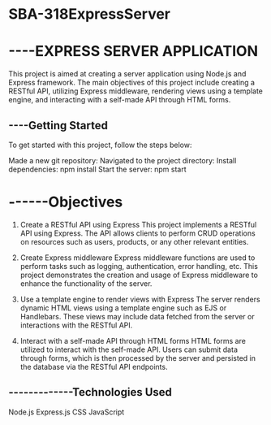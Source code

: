 # SBA-318ExpressServer


----EXPRESS SERVER APPLICATION
==============================================


This project is aimed at creating a server application using Node.js and Express framework. The main objectives of this project include creating a RESTful API, utilizing Express middleware, rendering views using a template engine, and interacting with a self-made API through HTML forms.

----Getting Started
------------------------------------------------

To get started with this project, follow the steps below:

Made a new git repository:
Navigated to the project directory:
Install dependencies:
npm install
Start the server:
npm start

------Objectives
==============================================
1. Create a RESTful API using Express
This project implements a RESTful API using Express. The API allows clients to perform CRUD operations on resources such as users, products, or any other relevant entities.

2. Create Express middleware
Express middleware functions are used to perform tasks such as logging, authentication, error handling, etc. This project demonstrates the creation and usage of Express middleware to enhance the functionality of the server.

3. Use a template engine to render views with Express
The server renders dynamic HTML views using a template engine such as EJS or Handlebars. These views may include data fetched from the server or interactions with the RESTful API.

4. Interact with a self-made API through HTML forms
HTML forms are utilized to interact with the self-made API. Users can submit data through forms, which is then processed by the server and persisted in the database via the RESTful API endpoints.

-------------Technologies Used
---------------------------------------------------------
Node.js
Express.js
CSS
JavaScript
